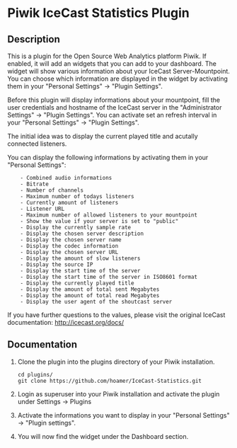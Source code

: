 # Piwik IceCast Statistics Plugin

## Description

This is a plugin for the Open Source Web Analytics platform Piwik. If enabled, it will add an widgets that you can add to your dashboard.
The widget will show various information about your IceCast Server-Mountpoint. You can choose which information are displayed in the widget by activating them in your "Personal Settings" -> "Plugin Settings".

Before this plugin will display informations about your mountpoint, fill the user credentials and hostname of the IceCast server in the "Administrator Settings" -> "Plugin Settings".
You can activate set an refresh interval in your "Personal Settings" -> "Plugin Settings".

The initial idea was to display the current played title and acutally connected listeners.

You can display the following informations by activating them in your "Personal Settings":

        - Combined audio informations
        - Bitrate
        - Number of channels
        - Maximum number of todays listeners
        - Currently amount of listeners
        - Listener URL
        - Maximum number of allowed listeners to your mountpoint
        - Show the value if your server is set to "public"
        - Display the currently sample rate
        - Display the chosen server description
        - Display the chosen server name
        - Display the codec information
        - Display the chosen server URL
        - Display the amount of slow listeners
        - Display the source IP
        - Display the start time of the server
        - Display the start time of the server in ISO8601 format
        - Display the currently played title
        - Display the amount of total sent Megabytes
        - Display the amount of total read Megabytes
        - Display the user agent of the shoutcast server

If you have further questions to the values, please visit the original IceCast documentation: http://icecast.org/docs/


## Documentation

1. Clone the plugin into the plugins directory of your Piwik installation.

   ```
   cd plugins/
   git clone https://github.com/hoamer/IceCast-Statistics.git
   ```
2. Login as superuser into your Piwik installation and activate the plugin under Settings -> Plugins

3. Activate the informations you want to display in your "Personal Settings" -> "Plugin settings".

4. You will now find the widget under the Dashboard section.
